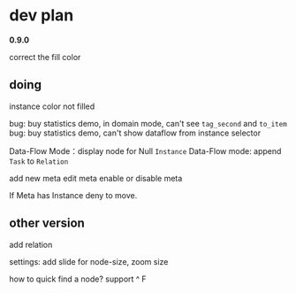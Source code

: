 # dev plan

**0.9.0** 

correct the fill color 

## doing

instance color not filled

bug: buy statistics demo, in domain mode, can't see `tag_second` and `to_item`
bug: buy statistics demo, can't show dataflow from instance selector

Data-Flow Mode：display node for Null `Instance`
Data-Flow mode: append `Task` to `Relation`

add new meta
edit meta
enable or disable meta

If Meta has Instance deny to move.


## other version

add relation

settings: add slide for node-size, zoom size

how to quick find a node? support ^ F

